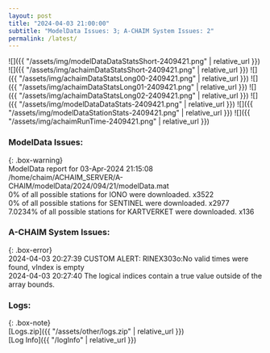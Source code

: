 ```yaml
---
layout: post
title: "2024-04-03 21:00:00"
subtitle: "ModelData Issues: 3; A-CHAIM System Issues: 2"
permalink: /latest/
---
```


![]({{ "/assets/img/modelDataDataStatsShort-2409421.png" | relative_url }})
![]({{ "/assets/img/achaimDataStatsShort-2409421.png" | relative_url }})
![]({{ "/assets/img/achaimDataStatsLong00-2409421.png" | relative_url }})
![]({{ "/assets/img/achaimDataStatsLong01-2409421.png" | relative_url }})
![]({{ "/assets/img/achaimDataStatsLong02-2409421.png" | relative_url }})
![]({{ "/assets/img/modelDataDataStats-2409421.png" | relative_url }})
![]({{ "/assets/img/modelDataStationStats-2409421.png" | relative_url }})
![]({{ "/assets/img/achaimRunTime-2409421.png" | relative_url }})


### ModelData Issues:  
  
{: .box-warning}  
 ModelData report for 03-Apr-2024 21:15:08   
 /home/chaim/ACHAIM_SERVER/A-CHAIM/modelData/2024/094/21/modelData.mat   
 0% of all possible stations for IONO were downloaded. x3522   
 0% of all possible stations for SENTINEL were downloaded. x2977   
 7.0234% of all possible stations for KARTVERKET were downloaded. x136   
  
### A-CHAIM System Issues:  
  
{: .box-error}  
2024-04-03 20:27:39 CUSTOM ALERT: RINEX303o:No valid times were found, vIndex is empty  
2024-04-03 20:27:40 The logical indices contain a true value outside of the array bounds.  

### Logs:  
  
{: .box-note}  
[Logs.zip]({{ "/assets/other/logs.zip" | relative_url }})  
[Log Info]({{ "/logInfo" | relative_url }})  
